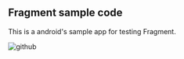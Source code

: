 Fragment sample code
-----------------------------------
This is a android's sample app for testing Fragment.


![github](http://s22.postimg.org/w1y4g67f3/20150902150024.png "calendar")